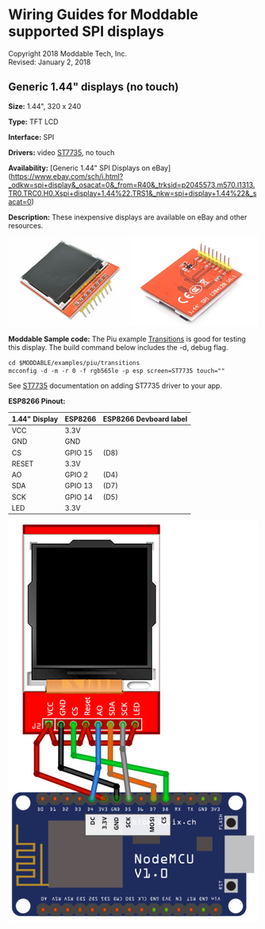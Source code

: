 # Wiring Guides for Moddable supported SPI displays

Copyright 2018 Moddable Tech, Inc.  
Revised: January 2, 2018


## Generic 1.44" displays (no touch)
**Size:** 1.44", 320 x 240

**Type:** TFT LCD

**Interface:** SPI

**Drivers:** video [ST7735](../../documentation/drivers/st7735/st7735.md), no touch

**Availability:** [Generic 1.44" SPI Displays on eBay] (https://www.ebay.com/sch/i.html?_odkw=spi+display&_osacat=0&_from=R40&_trksid=p2045573.m570.l1313.TR0.TRC0.H0.Xspi+display+1.44%22.TRS1&_nkw=spi+display+1.44%22&_sacat=0)

**Description:** These inexpensive displays are available on eBay and other resources. 

![Generic SPI Display](images/generic-1.44-display.jpg)

**Moddable Sample code:** The Piu example [Transitions](../../examples/piu/transitions/) is good for testing this display. The build command below includes the -d, debug flag.

```
cd $MODDABLE/examples/piu/transitions
mcconfig -d -m -r 0 -f rgb565le -p esp screen=ST7735 touch=""  
```
See [ST7735](../../documentation/drivers/st7735/st7735.md) documentation on adding ST7735 driver to your app.

**ESP8266 Pinout:**

| 1.44" Display | ESP8266 | ESP8266 Devboard label
| --- | --- | --- | 
| VCC | 3.3V |
| GND | GND | 
| CS | GPIO 15 | (D8)
| RESET | 3.3V | 
| AO | GPIO 2 | (D4)
| SDA | GPIO 13 | (D7) 
| SCK | GPIO 14 | (D5) 
| LED | 3.3V | 


![Generic 2.4"-2.8" wiring illustration](images/esp-generic-1.44-display.jpg)

